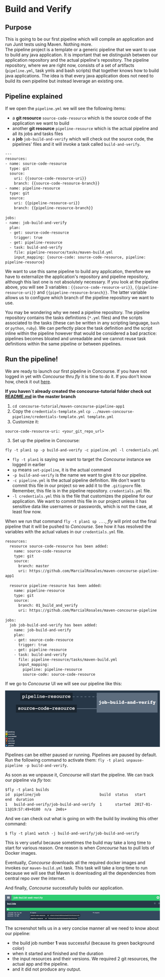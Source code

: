 # Build and Verify

## Purpose
This is going to be our first pipeline which will compile an application and run Junit tests using Maven. Nothing more.  
The pipeline project is a template or a generic pipeline that we want to use to build any java application. It is important
that we distinguish between our application repository and the actual pipeline's repository. The pipeline repository, where
we are right now, consists of a set of artifacts (`pipeline.yml`, task ymls and bash scripts) that together knows how to
build java applications. The idea is that every java application does not need to build its own pipeline but instead leverage an existing one.


## Pipeline explained
If we open the `pipeline.yml` we will see the following items:
- a **git resource** `source-code-resource` which is the source code of the application we want to build
- another **git resource** `pipeline-resource` which is the actual pipeline and all its jobs and tasks files
- a **job** `job-build-and-verify` which will check out the source code, the pipelines' files and it will invoke a task
called `build-and-verify`.

```
---
resources:
- name: source-code-resource
  type: git
  source:
    uri: {{source-code-resource-uri}}
    branch: {{source-code-resource-branch}}
- name: pipeline-resource
  type: git
  source:
    uri: {{pipeline-resource-uri}}
    branch: {{pipeline-resource-branch}}

jobs:
- name: job-build-and-verify
  plan:
  - get: source-code-resource
    trigger: true
  - get: pipeline-resource
  - task: build-and-verify
    file: pipeline-resource/tasks/maven-build.yml
    input_mapping: {source-code: source-code-resource, pipeline: pipeline-resource}
```

We want to use this same pipeline to build any application, therefore we have to externalize the application's repository
 and pipeline repository, although this last one is not absolutely necessary. If you look at the pipeline above, you will see 3 variables : `{{source-code-resource-uri}}`, `{{pipeline-resource-uri}}` and `{{pipeline-resource-branch}}`. The latter variable
 allows us to configure which branch of the pipeline repository we want to use.

You may be wondering why we need a pipeline repository. The pipeline repository contains the tasks definitions (`*.yml` files) and the scripts associated to the tasks (these can be written in any scripting language, `bash` or `python`, `ruby`). We can perfectly place the task definition and the script inline within the pipeline however that would be considered a bad practice: pipelines becomes bloated and unreadable and we cannot reuse task definitions within the same pipeline or between pipelines.


## Run the pipeline!
We are ready to launch our first pipeline in Concourse. If you have not logged in yet with *Concourse* thru *fly* it is time to do it. If you don't know how, check it out [here](https://github.com/MarcialRosales/maven-concourse-pipeline#00---set-up-concourse).

**If you haven´t already created the concourse-tutorial folder check out [README.md](https://github.com/MarcialRosales/maven-concourse-pipeline/) in the master branch**

1. `cd concourse-tutorial/maven-concourse-pipeline-app1`
2. Copy the `credentials-template.yml`
  `cp ../maven-concourse-pipeline/credentials-template.yml template.yml`
3. Customize it:
  ```
  source-code-resource-uri: <your_git_repo_url>
  ```
3. Set up the pipeline in Concourse:
  ```
  fly -t plan1 sp -p build-and-verify -c pipeline.yml -l credentials.yml
  ```
  - `fly -t plan1` is saying we want to target the *Concourse* instance we logged in earlier
  - `sp` means `set-pipeline`, it is the actual command
  - `-p build-and-verify` is the name we want to give it to our pipeline.
  - `-c pipeline.yml` is the actual pipeline definition. We don't want to commit this file in our project so we add it to the `.gitignore` file. Remember, this file is in the pipeline repository. `credentials.yml` file.
  - `-l credentials.yml` this is the file that customizes the pipeline for our application. We want to commit this file in our project unless it has sensitive data like usernames or passwords, which is not the case, at least fow now.

When we run that command  `fly -t plan1 sp ...`, *fly* will print out the final pipeline that it will be pushed to *Concourse*. See how it has resolved the variables with the actual values in our `credentials.yml` file.

```
resources:
  resource source-code-resource has been added:
    name: source-code-resource
    type: git
    source:
      branch: master
      uri: https://github.com/MarcialRosales/maven-concourse-pipeline-app1

  resource pipeline-resource has been added:
    name: pipeline-resource
    type: git
    source:
      branch: 01_build_and_verify
      uri: https://github.com/MarcialRosales/maven-concourse-pipeline

jobs:
  job job-build-and-verify has been added:
    name: job-build-and-verify
    plan:
    - get: source-code-resource
      trigger: true
    - get: pipeline-resource
    - task: build-and-verify
      file: pipeline-resource/tasks/maven-build.yml
      input_mapping:
        pipeline: pipeline-resource
        source-code: source-code-resource
```

If we go to *Concourse* UI we will see our pipeline like this:

![Pipeline](assets/pipeline1.png)

Pipelines can be either paused or running. Pipelines are paused by default. Run the following command to activate them:
`fly -t plan1 unpause-pipeline -p build-and-verify`.

As soon as we unpause it, *Concourse* will start the pipeline. We can track our pipeline via *fly* too:
```
$fly -t plan1 builds
id  pipeline/job                           build  status   start                     end  duration
1   build-and-verify/job-build-and-verify  1      started  2017-01-11@19:57:49+0100  n/a  2m0s+
```
And we can check out what is going on with the build by invoking this other command:
```
$ fly -t plan1 watch -j build-and-verify/job-build-and-verify
```
This is very useful because sometimes the build may take a long time to start for various reason. One reason is when *Concourse* has to pull lots of Docker images.

Eventually, *Concourse* downloads all the required docker images and invokes our `maven-build.yml` task. This task will take a long time to run because we will see that Maven is downloading all the dependencies from central repo over the internet.

And finally, *Concourse* successfully builds our application.

![Successful job](assets/pipeline2.png)

The screenshot tells us in a very concise manner all we need to know about our pipeline:
- the build job number **1** was successful (because its green background color)
- when it started and finished and the duration
- the input resources and their versions. We required 2 git resources, the actual app and the pipeline.
- and it did not produce any output.
